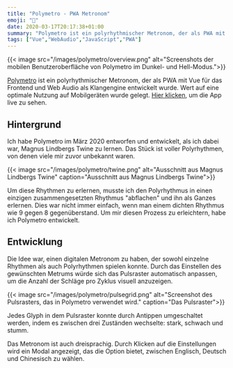 ```yaml
---
title: "Polymetro - PWA Metronom"
emoji: "🥁"
date: 2020-03-17T20:17:38+01:00
summary: "Polymetro ist ein polyrhythmischer Metronom, der als PWA mit Vue für das Frontend und Web Audio als Klangengine entwickelt wurde."
tags: ["Vue","WebAudio","JavaScript","PWA"]
---
```


{{< image 
src="/images/polymetro/overview.png"
alt="Screenshots der mobilen Benutzeroberfläche von Polymetro im Dunkel- und Hell-Modus.">}}

[Polymetro](https://github.com/somecho/polymetro-2) ist ein polyrhythmischer
Metronom, der als PWA mit Vue für das Frontend und Web Audio als Klangengine
entwickelt wurde. Wert auf eine optimale Nutzung auf Mobilgeräten wurde gelegt.
[Hier klicken](https://polymetro.netlify.app), um die App live zu sehen.

## Hintergrund

Ich habe Polymetro im März 2020 entworfen und entwickelt, als ich dabei war,
Magnus Lindbergs Twine zu lernen. Das Stück ist voller Polyrhythmen, von denen
viele mir zuvor unbekannt waren.

{{< image
src="/images/polymetro/twine.png"
alt="Ausschnitt aus Magnus Lindbergs Twine"
caption="Ausschnitt aus Magnus Lindbergs Twine">}}

Um diese Rhythmen zu erlernen, musste ich den Polyrhythmus in einen einzigen
zusammengesetzten Rhythmus "abflachen" und ihn als Ganzes erlernen. Dies war
nicht immer einfach, wenn man einem dichten Rhythmus wie 9 gegen 8
gegenüberstand. Um mir diesen Prozess zu erleichtern, habe ich Polymetro
entwickelt.

## Entwicklung

Die Idee war, einen digitalen Metronom zu haben, der sowohl einzelne Rhythmen
als auch Polyrhythmen spielen konnte. Durch das Einstellen des gewünschten
Metrums würde sich das Pulsraster automatisch anpassen, um die Anzahl der
Schläge pro Zyklus visuell anzuzeigen.

{{< image src="/images/polymetro/pulsegrid.png" 
alt="Screenshot des Pulsrasters, das in Polymetro verwendet wird." 
caption="Das Pulsraster">}}

Jedes Glyph in dem Pulsraster konnte durch Antippen umgeschaltet werden, indem
es zwischen drei Zuständen wechselte: stark, schwach und stumm.

Das Metronom ist auch dreisprachig. Durch Klicken auf die Einstellungen wird
ein Modal angezeigt, das die Option bietet, zwischen Englisch, Deutsch und
Chinesisch zu wählen.
